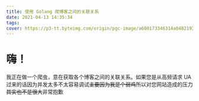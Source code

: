 ```yaml
---
title: 使用 Golang 爬博客之间的关联关系
date: 2021-04-13 14:35:34
tags:
cover: https://p3-tt.byteimg.com/origin/pgc-image/a600173346314a0482192afad4dbdb55.png
---
```


# 嗨！

我正在做一个爬虫，意在获取各个博客之间的关联关系。如果您是从高频请求 UA 过来的话因为并发太多不太容易调试~~主要因为我是个弱鸡~~所以对您网站造成的压力~~其实也不是很大~~非常抱歉